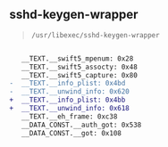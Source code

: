 ## sshd-keygen-wrapper

> `/usr/libexec/sshd-keygen-wrapper`

```diff

   __TEXT.__swift5_mpenum: 0x28
   __TEXT.__swift5_assocty: 0x48
   __TEXT.__swift5_capture: 0x80
-  __TEXT.__info_plist: 0x4bd
-  __TEXT.__unwind_info: 0x620
+  __TEXT.__info_plist: 0x4bb
+  __TEXT.__unwind_info: 0x618
   __TEXT.__eh_frame: 0xc38
   __DATA_CONST.__auth_got: 0x538
   __DATA_CONST.__got: 0x108

```
